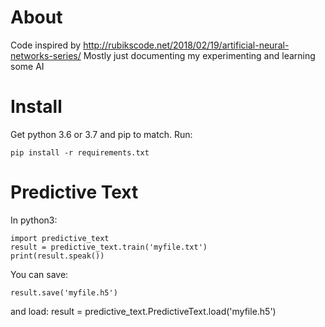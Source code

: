 # About

Code inspired by http://rubikscode.net/2018/02/19/artificial-neural-networks-series/
Mostly just documenting my experimenting and learning some AI

# Install

Get python 3.6 or 3.7 and pip to match.
Run:

    pip install -r requirements.txt

# Predictive Text

In python3:

    import predictive_text
    result = predictive_text.train('myfile.txt')
    print(result.speak())

You can save:

    result.save('myfile.h5')

and load:
    result = predictive_text.PredictiveText.load('myfile.h5')
